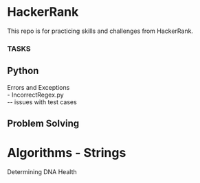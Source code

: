 # HackerRank
This repo is for practicing skills and challenges from HackerRank.

### TASKS
## Python
Errors and Exceptions   
    - IncorrectRegex.py  
        -- issues with test cases


## Problem Solving
# Algorithms - Strings
Determining DNA Health
